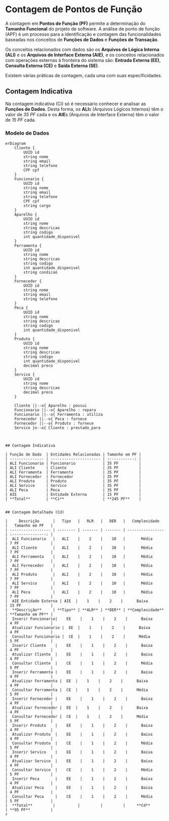 # Contagem de Pontos de Função

A contagem em **Pontos de Função (PF)** permite a determinação do **Tamanho Funcional** do projeto de software.
A análise de ponto de função (APF) é um processo para a identificação e contagem das funcionalidades baseadas nos conceitos 
de **Funções de Dados** e **Funções de Transação**. 

Os conceitos relacionados com dados são os **Arquivos de Lógica Interna (ALI)** e os **Arquivos de Interface Externa (AIE)**, 
e os conceitos relacionados com operações externas à fronteira do sistema são: 
**Entrada Externa (EE)**, **Consulta Externa (CE)** e **Saída Externa (SE)**.

Existem várias práticas de contagem, cada uma com suas especificidades.

## Contagem Indicativa

Na contagem indicativa (Ci) só é necessário conhecer e analisar as **Funções de Dados**. Desta forma, 
os **ALI**s (Arquivos Lógicos Internos) têm o valor de *35 PF* cada e os **AIE**s (Arquivos de Interface Externa) têm o valor de *15 PF* cada.

### Modelo de Dados 

```mermaid
erDiagram
    Cliente {
        UUID id
        string nome
        string email
        string telefone
        CPF cpf
    }
    Funcionario {
        UUID id
        string nome
        string email
        string telefone
        CPF cpf
        string cargo
    }
    Aparelho {
        UUID id
        string nome
        string descricao
        string codigo
        int quantidade_disponivel
    }
    Ferramenta {
        UUID id
        string nome
        string descricao
        string codigo
        int quantidade_disponivel
        string condicao
    }
    Fornecedor {
        UUID id
        string nome
        string email
        string telefone
    }
    Peca {
        UUID id
        string nome
        string descricao
        string codigo
        int quantidade_disponivel
    }
    Produto {
        UUID id
        string nome
        string descricao
        string codigo
        int quantidade_disponivel
        decimal preco
    }
    Servico {
        UUID id
        string nome
        string descricao
        decimal preco
    }

    Cliente ||--o{ Aparelho : possui
    Funcionario ||--o{ Aparelho : repara
    Funcionario ||--o{ Ferramenta : utiliza
    Fornecedor ||--o{ Peca : fornece
    Fornecedor ||--o{ Produto : fornece
    Servico }o--o{ Cliente : prestado_para



## Contagem Indicativa

| Função de Dado  | Entidades Relacionadas | Tamanho em PF |
| --------------- | ---------------------- | :-----------: |
| ALI Funcionario | Funcionario            | 35 PF         |
| ALI Cliente     | Cliente                | 35 PF         |
| ALI Ferramenta  | Ferramenta             | 35 PF         |
| ALI Fornecedor  | Fornecedor             | 35 PF         |
| ALI Produto     | Produto                | 35 PF         |
| ALI Servico     | Servico                | 35 PF         |
| ALI Peca        | Peca                   | 35 PF         |
| AIE             | Entidade Externa       | 15 PF         |
| **Total**       | **Ci**                 | **245 PF**    |


## Contagem Detalhada (Cd)

|     Descrição      |   Tipo   |   RLR   |   DER   |   Complexidade   |   Tamanho em PF   |
| ------------------ | -------- | ------- | ------- | ---------------- | :---------------: |
|  ALI Funcionario   |   ALI    |    2    |    10   |       Média      | 7 PF              |
|  ALI Cliente       |   ALI    |    2    |    10   |       Média      | 7 PF              |
|  ALI Ferramenta    |   ALI    |    2    |    10   |       Média      | 7 PF              |
|  ALI Fornecedor    |   ALI    |    2    |    10   |       Média      | 7 PF              |
|  ALI Produto       |   ALI    |    2    |    10   |       Média      | 7 PF              |
|  ALI Servico       |   ALI    |    2    |    10   |       Média      | 7 PF              |
|  ALI Peca          |   ALI    |    2    |    10   |       Média      | 7 PF              |
|  AIE Entidade Externa | AIE  |    1    |    2    |      Baixa       | 15 PF             |
|  **Descrição**     | **Tipo** | **ALR** | **DER** | **Complexidade** | **Tamanho em PF** |
|  Inserir Funcionario|    EE    |    1    |    2    |      Baixa       | 4 PF              |
|  Atualizar Funcionario |  EE  |    1    |    2    |      Baixa       | 4 PF              |
|  Consultar Funcionario |  CE  |    1    |    2    |      Média       | 5 PF              |
|  Inserir Cliente    |    EE    |    1    |    2    |      Baixa       | 4 PF              |
|  Atualizar Cliente  |    EE    |    1    |    2    |      Baixa       | 4 PF              |
|  Consultar Cliente  |    CE    |    1    |    2    |      Média       | 5 PF              |
|  Inserir Ferramenta |    EE    |    1    |    2    |      Baixa       | 4 PF              |
|  Atualizar Ferramenta |  EE  |    1    |    2    |      Baixa       | 4 PF              |
|  Consultar Ferramenta |  CE  |    1    |    2    |      Média       | 5 PF              |
|  Inserir Fornecedor |    EE    |    1    |    2    |      Baixa       | 4 PF              |
|  Atualizar Fornecedor |  EE  |    1    |    2    |      Baixa       | 4 PF              |
|  Consultar Fornecedor |  CE  |    1    |    2    |      Média       | 5 PF              |
|  Inserir Produto    |    EE    |    1    |    2    |      Baixa       | 4 PF              |
|  Atualizar Produto  |    EE    |    1    |    2    |      Baixa       | 4 PF              |
|  Consultar Produto  |    CE    |    1    |    2    |      Média       | 5 PF              |
|  Inserir Servico    |    EE    |    1    |    2    |      Baixa       | 4 PF              |
|  Atualizar Servico  |    EE    |    1    |    2    |      Baixa       | 4 PF              |
|  Consultar Servico  |    CE    |    1    |    2    |      Média       | 5 PF              |
|  Inserir Peca       |    EE    |    1    |    2    |      Baixa       | 4 PF              |
|  Atualizar Peca     |    EE    |    1    |    2    |      Baixa       | 4 PF              |
|  Consultar Peca     |    CE    |    1    |    2    |      Média       | 5 PF              |
|  **Total**         |          |         |         |     **Cd**       | **95 PF**         |
r  
